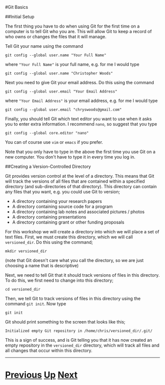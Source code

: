---
---

#Git Basics

##Initial Setup

The first thing you have to do when using Git for the first time on
a computer is to tell Git who you are. This will allow Git to keep
a record of who owns or changes the files that it will manage.

Tell Git your name using the command

```
git config --global user.name "Your Full Name"
```

where `"Your Full Name"` is your full name, e.g. for me I would type

```
git config --global user.name "Christopher Woods"
```

Next you need to give Git your email address. Do this using the command

```
git config --global user.email "Your Email Address"
```

where `"Your Email Address"` is your email address, e.g. for me I would type

```
git config --global user.email "chryswoods@gmail.com"
```

Finally, you should tell Git which text editor you want to use when
it asks you to enter extra information. I recommend `nano`, so suggest
that you type

```
git config --global core.editor "nano"
```

You can of course use `vim` or `emacs` if you prefer.

Note that you only have to type in the above the first time you use Git
on a new computer. You don't have to type it in every time you log in.

##Creating a Version-Controlled Directory

Git provides version control at the level of a directory. This means that 
Git will track the versions of all files that are contained within a 
specified directory (and sub-directories of that directory). This directory
can contain any files that you want, e.g. you could use Git to version;

* A directory containing your research papers
* A directory containing source code for a program
* A directory containing lab notes and associated pictures / photos
* A directory containing presentations
* A directory containing grant or other funding proposals

For this workshop we will create a directory into which we will 
place a set of text files. First, we must create this directory,
which we will call `versioned_dir`. Do this using the command;

```
mkdir versioned_dir
```

(note that Git doesn't care what you call the directory, so
we are just choosing a name that is descriptive)

Next, we need to tell Git that it should track versions of
files in this directory. To do this, we first need to change
into this directory;

```
cd versioned_dir
```

Then, we tell Git to track versions of files in this directory
using the command `git init`. Now type

```
git init
```

Git should print something to the screen that looks like this;

```
Initialized empty Git repository in /home/chris/versioned_dir/.git/
```

This is a sign of success, and is Git telling you that it has now
created an empty repository in the `versioned_dir` directory, which
will track all files and all changes that occur within this directory.


***

# [Previous](../README) [Up](../README) [Next](../adding) 
